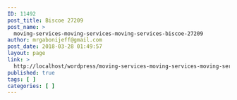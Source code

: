 ```yaml
---
ID: 11492
post_title: Biscoe 27209
post_name: >
  moving-services-moving-services-moving-services-biscoe-27209
author: mrgabonijeff@gmail.com
post_date: 2018-03-28 01:49:57
layout: page
link: >
  http://localhost/wordpress/moving-services-moving-services-moving-services-biscoe-27209/
published: true
tags: [ ]
categories: [ ]
---
```

